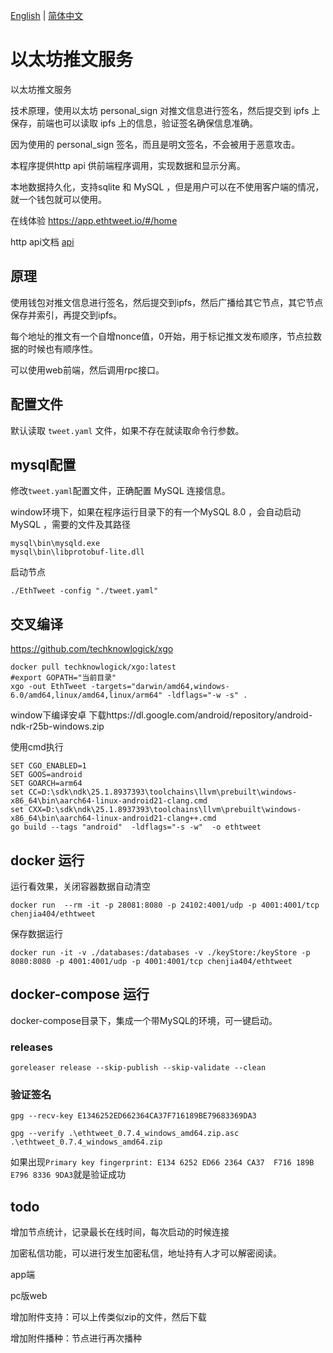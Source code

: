 [English](./README.md) | [简体中文](./README.zh-CN.md)
# 以太坊推文服务
以太坊推文服务

技术原理，使用以太坊 personal_sign 对推文信息进行签名，然后提交到 ipfs 上保存，前端也可以读取 ipfs 上的信息，验证签名确保信息准确。

因为使用的 personal_sign 签名，而且是明文签名，不会被用于恶意攻击。

本程序提供http api 供前端程序调用，实现数据和显示分离。

本地数据持久化，支持sqlite 和 MySQL ，但是用户可以在不使用客户端的情况，就一个钱包就可以使用。

在线体验  https://app.ethtweet.io/#/home

http api文档  [api](api.md)

## 原理

使用钱包对推文信息进行签名，然后提交到ipfs，然后广播给其它节点，其它节点保存并索引，再提交到ipfs。

每个地址的推文有一个自增nonce值，0开始，用于标记推文发布顺序，节点拉数据的时候也有顺序性。

可以使用web前端，然后调用rpc接口。

## 配置文件

默认读取 `tweet.yaml` 文件，如果不存在就读取命令行参数。

## mysql配置

修改```tweet.yaml```配置文件，正确配置 MySQL 连接信息。

window环境下，如果在程序运行目录下的有一个MySQL 8.0 ，会自动启动 MySQL ，需要的文件及其路径
```
mysql\bin\mysqld.exe
mysql\bin\libprotobuf-lite.dll
```

启动节点
```
./EthTweet -config "./tweet.yaml"
```

## 交叉编译
https://github.com/techknowlogick/xgo
```
docker pull techknowlogick/xgo:latest
#export GOPATH="当前目录"
xgo -out EthTweet -targets="darwin/amd64,windows-6.0/amd64,linux/amd64,linux/arm64" -ldflags="-w -s" .
```

window下编译安卓
下载https://dl.google.com/android/repository/android-ndk-r25b-windows.zip

使用cmd执行
```
SET CGO_ENABLED=1
SET GOOS=android
SET GOARCH=arm64
set CC=D:\sdk\ndk\25.1.8937393\toolchains\llvm\prebuilt\windows-x86_64\bin\aarch64-linux-android21-clang.cmd
set CXX=D:\sdk\ndk\25.1.8937393\toolchains\llvm\prebuilt\windows-x86_64\bin\aarch64-linux-android21-clang++.cmd
go build --tags "android"  -ldflags="-s -w"  -o ethtweet
```
## docker 运行

运行看效果，关闭容器数据自动清空

```shell
docker run  --rm -it -p 28081:8080 -p 24102:4001/udp -p 4001:4001/tcp chenjia404/ethtweet
```

保存数据运行

```shell
docker run -it -v ./databases:/databases -v ./keyStore:/keyStore -p 8080:8080 -p 4001:4001/udp -p 4001:4001/tcp chenjia404/ethtweet
```


## docker-compose 运行

docker-compose目录下，集成一个带MySQL的环境，可一键启动。

### releases

`goreleaser release --skip-publish --skip-validate --clean`

### 验证签名

```
gpg --recv-key E1346252ED662364CA37F716189BE79683369DA3

gpg --verify .\ethtweet_0.7.4_windows_amd64.zip.asc .\ethtweet_0.7.4_windows_amd64.zip
```
如果出现`Primary key fingerprint: E134 6252 ED66 2364 CA37  F716 189B E796 8336 9DA3`就是验证成功

## todo 

增加节点统计，记录最长在线时间，每次启动的时候连接

加密私信功能，可以进行发生加密私信，地址持有人才可以解密阅读。

app端

pc版web

增加附件支持：可以上传类似zip的文件，然后下载

增加附件播种：节点进行再次播种
